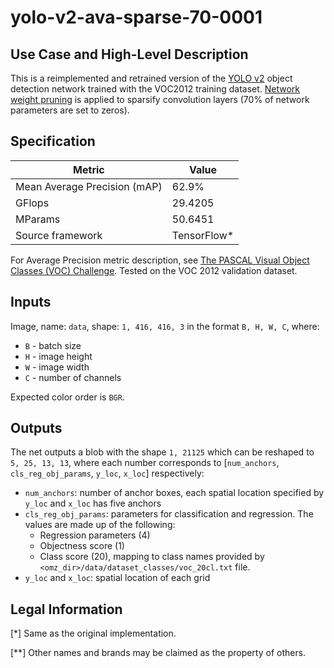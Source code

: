 # yolo-v2-ava-sparse-70-0001

## Use Case and High-Level Description

This is a reimplemented and retrained version of the [YOLO v2](https://arxiv.org/abs/1612.08242) object detection network trained with the VOC2012 training dataset.
[Network weight pruning](https://arxiv.org/abs/1710.01878) is applied to sparsify convolution layers (70% of network parameters are set to zeros).

## Specification

| Metric                       | Value        |
|------------------------------|--------------|
| Mean Average Precision (mAP) | 62.9%        |
| GFlops                       | 29.4205      |
| MParams                      | 50.6451      |
| Source framework             | TensorFlow\* |

For Average Precision metric description, see [The PASCAL Visual Object Classes (VOC) Challenge](https://link.springer.com/article/10.1007/s11263-009-0275-4).
Tested on the VOC 2012 validation dataset.

## Inputs

Image, name: `data`, shape: `1, 416, 416, 3` in the format `B, H, W, C`, where:

- `B` - batch size
- `H` - image height
- `W` - image width
- `C` - number of channels

Expected color order is `BGR`.

## Outputs

The net outputs a blob with the shape `1, 21125` which can be reshaped to `5, 25, 13, 13`,
where each number corresponds to [`num_anchors`, `cls_reg_obj_params`, `y_loc`, `x_loc`] respectively:

- `num_anchors`: number of anchor boxes, each spatial location specified by `y_loc` and `x_loc` has five anchors
- `cls_reg_obj_params`: parameters for classification and regression. The values are made up of the following:
  * Regression parameters (4)
  * Objectness score (1)
  * Class score (20), mapping to class names provided by `<omz_dir>/data/dataset_classes/voc_20cl.txt` file.
- `y_loc` and `x_loc`: spatial location of each grid

## Legal Information
[*] Same as the original implementation.

[**] Other names and brands may be claimed as the property of others.
